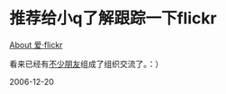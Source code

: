# 推荐给小q了解跟踪一下flickr

[About 爱·flickr](http://www.iflickr.cn/?page_id=2)

看来已经有[不少朋友](http://www.iflickr.cn/?page_id=6)组成了组织交流了。：）

2006-12-20